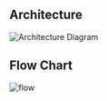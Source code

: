 ## Architecture

![Architecture Diagram](https://user-images.githubusercontent.com/89658708/132314162-500b4411-ced0-4558-9229-6d27d5ddb920.png)




## Flow Chart

![flow](https://user-images.githubusercontent.com/89658708/132314252-2f83e306-78bc-4ef4-b13d-43a4677ec441.png)

